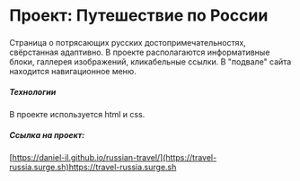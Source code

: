 # Проект: Путешествие по России

### 
Страница о  потрясающих русских достопримечательностях, свёрстанная адаптивно. В проекте располагаются информативные блоки, галлерея изображений, кликабельные ссылки. В "подвале" сайта находится навигационное меню.
##### Технологии
В проекте используется html и css.
##### Ссылка на проект: 
[https://daniel-il.github.io/russian-travel/](https://travel-russia.surge.sh)https://travel-russia.surge.sh
